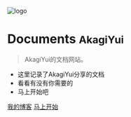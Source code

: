 ![logo](https://docsify.js.org/_media/icon.svg)

# Documents <small>AkagiYui</small>

> AkagiYui的文档网站。

- 这里记录了AkagiYui分享的文档
- 看看有没有你需要的
- 马上开始吧

[我的博客](https://akagiyui.com)
[马上开始](https://docs.akagiyui.com/#/?id=documents-akagiyui)
